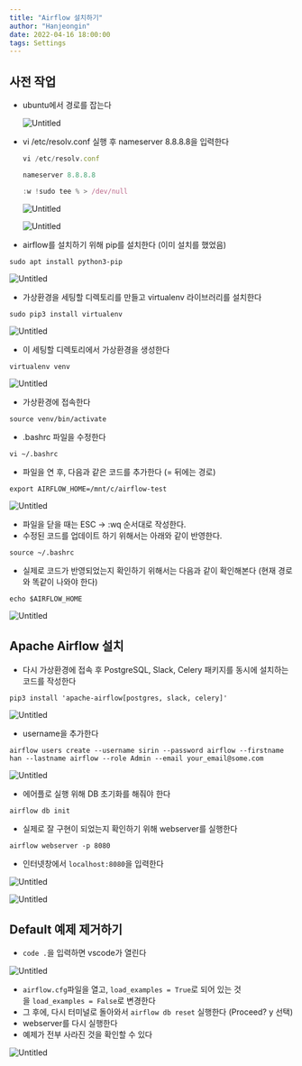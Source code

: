 ```yaml
---
title: "Airflow 설치하기"
author: "Hanjeongin"
date: 2022-04-16 18:00:00
tags: Settings
---
```


## 사전 작업

- ubuntu에서 경로를 잡는다
    
    ![Untitled](/images/Airflow_install/Untitled.png)
    
- vi /etc/resolv.conf 실행 후 nameserver 8.8.8.8을 입력한다
    
    ```jsx
    vi /etc/resolv.conf
    
    nameserver 8.8.8.8
    
    :w !sudo tee % > /dev/null
    ```
    
    ![Untitled](/images/Airflow_install/Untitled%201.png)
    
    ![Untitled](/images/Airflow_install/Untitled%202.png)
    
- airflow를 설치하기 위해 pip를 설치한다 (이미 설치를 했었음)

`sudo apt install python3-pip`

![Untitled](/images/Airflow_install/Untitled%203.png)

- 가상환경을 세팅할 디렉토리를 만들고 virtualenv 라이브러리를 설치한다

`sudo pip3 install virtualenv`

![Untitled](/images/Airflow_install/Untitled%204.png)

- 이 세팅할 디렉토리에서 가상환경을 생성한다

`virtualenv venv`

![Untitled](/images/Airflow_install/Untitled%205.png)

- 가상환경에 접속한다

`source venv/bin/activate`

- .bashrc 파일을 수정한다

`vi ~/.bashrc`

- 파일을 연 후, 다음과 같은 코드를 추가한다 (= 뒤에는 경로)

`export AIRFLOW_HOME=/mnt/c/airflow-test`

![Untitled](/images/Airflow_install/Untitled%206.png)

- 파일을 닫을 때는 ESC → :wq 순서대로 작성한다.
- 수정된 코드를 업데이트 하기 위해서는 아래와 같이 반영한다.

`source ~/.bashrc`

- 실제로 코드가 반영되었는지 확인하기 위해서는 다음과 같이 확인해본다 (현재 경로와 똑같이 나와야 한다)

`echo $AIRFLOW_HOME`

![Untitled](/images/Airflow_install/Untitled%207.png)

## ****Apache Airflow 설치****

- 다시 가상환경에 접속 후 PostgreSQL, Slack, Celery 패키지를 동시에 설치하는 코드를 작성한다

`pip3 install 'apache-airflow[postgres, slack, celery]'`

![Untitled](/images/Airflow_install/Untitled%208.png)

- username을 추가한다

`airflow users create --username sirin --password airflow --firstname han --lastname airflow --role Admin --email your_email@some.com`

![Untitled](/images/Airflow_install/Untitled%209.png)

- 에어플로 실행 위해 DB 초기화를 해줘야 한다

`airflow db init`

- 실제로 잘 구현이 되었는지 확인하기 위해 webserver를 실행한다

`airflow webserver -p 8080`

- 인터넷창에서 `localhost:8080`을 입력한다

![Untitled](/images/Airflow_install/Untitled%2010.png)

![Untitled](/images/Airflow_install/Untitled%2011.png)

## Default 예제 제거하기

- `code .`을 입력하면 vscode가 열린다

![Untitled](/images/Airflow_install/Untitled%2012.png)

- `airflow.cfg`파일을 열고, `load_examples = True`로 되어 있는 것을 `load_examples = False`로 변경한다
- 그 후에, 다시 터미널로 돌아와서 `airflow db reset` 실행한다 (Proceed? y 선택)
- webserver를 다시 실행한다
- 예제가 전부 사라진 것을 확인할 수 있다

![Untitled](/images/Airflow_install/Untitled%2013.png)